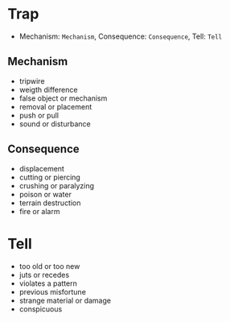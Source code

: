 # Trap
- Mechanism: `Mechanism`, Consequence: `Consequence`, Tell: `Tell`

## Mechanism
- tripwire
- weigth difference
- false object or mechanism
- removal or placement
- push or pull
- sound or disturbance

## Consequence
- displacement
- cutting or piercing
- crushing or paralyzing
- poison or water
- terrain destruction
- fire or alarm

# Tell
- too old or too new
- juts or recedes
- violates a pattern
- previous misfortune
- strange material or damage
- conspicuous